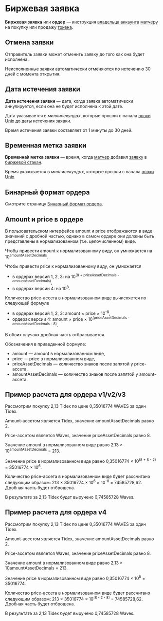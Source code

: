# Биржевая заявка

**Биржевая заявка** или **ордер** — инструкция [владельца аккаунта](/ru/blockchain/account) [матчеру](https://docs.waves.exchange/en/waves-matcher/) на покупку или продажу [токена](/ru/blockchain/token).

## Отмена заявки <a id="cancel"></a>

Отправитель заявки может отменить заявку до того как она будет исполнена.

Неисполненные заявки автоматически отменяются по истечению 30 дней с момента открытия.

## Дата истечения заявки

**Дата истечения заявки** — дата, когда заявка автоматически аннулируется, если она не будет исполнена к этой дате.

Дата указывается в _миллисекундах_, которые прошли с начала [эпохи Unix](https://ru.wikipedia.org/wiki/Unix-время) до даты истечения заявки.

Время истечения заявки составляет от 1 минуты до 30 дней.

## Временная метка заявки

**Временна́я метка заявки** — время, когда [матчер](https://docs.waves.exchange/en/waves-matcher/) добавил [заявку](/ru/blockchain/order) в [биржевой стакан](https://ru.wikipedia.org/wiki/Биржевой_стакан).

Время указывается в _миллисекундах_, которые прошли с начала [эпохи Unix](https://ru.wikipedia.org/wiki/Unix-время).

## Бинарный формат ордера

Смотрите страницу [Бинарный формат ордера](/ru/blockchain/binary-format/order-binary-format).

## Amount и price в ордере

В пользовательском интерфейсе amount и price отображаются в виде значений с дробной частью, однако в самом ордере они должны быть представлены в нормализованном (т.е. целочисленном) виде.

Чтобы привести amount к нормализованному виду, он умножается на 10<sup>amountAssetDecimals</sup>.

Чтобы привести price к нормализованному виду, он умножается

* в ордерах версий 1, 2, 3: на 10<sup>(8 + priceAssetDecimals - amountAssetDecimals)</sup>,
* в ордерах версии 4: на 10<sup>8</sup>.

Количество price-ассета в нормализованном виде вычисляется по следующей формуле

* в ордерах версий 1, 2, 3: amount × price × 10<sup>-8</sup>,
* ордерах версии 4: amount × price × 10<sup>(priceAssetDecimals - amountAssetDecimals - 8)</sup>.

В обоих случаях дробная часть отбрасывается.

Обозначения в приведенной формуле:

* amount — amount в нормализованном виде,
* price — price в нормализованном виде,
* priceAssetDecimals — количество знаков после запятой у price-ассета,
* amountAssetDecimals — количество знаков после запятой у amount-ассета.

## Пример расчета для ордера v1/v2/v3

Рассмотрим покупку 2,13 Tidex по цене 0,35016774 WAVES за один Tidex.

Amount-ассетом является Tidex, значение amountAssetDecimals равно 2.

Price-ассетом является Waves, значение priceAssetDecimals равно 8.

Значение amount в нормализованном виде равно 2,13 × 10<sup>amountAssetDecimals</sup> = 213.

Значение price в нормализованном виде равно 0,35016774 × 10<sup>(8 + 8 - 2)</sup> = 35016774 × 10<sup>6</sup>.

Количество price-ассета в нормализованном виде будет рассчитано следующим образом:  213 × 35016774 × 10<sup>6</sup> × 10<sup>-8</sup> = 74585728,62. Дробная часть будет отброшена.

В результате за 2,13 Tidex будет выручено 0,74585728 Waves.

## Пример расчета для ордера v4

Рассмотрим покупку 2,13 Tidex по цене 0,35016774 WAVES за один Tidex.

Amount-ассетом является Tidex, значение amountAssetDecimals равно 2.

Price-ассетом является Waves, значение priceAssetDecimals равно 8.

Значение amount в нормализованном виде равно 2,13 × 10amountAssetDecimals = 213.

Значение price в нормализованном виде равно 0,35016774 × 10<sup>8</sup> = 35016774.

Количество price-ассета в нормализованном виде будет рассчитано следующим образом:  213 × 35016774 × 10<sup>(8 - 2 - 8)</sup> = 74585728,62. Дробная часть будет отброшена.

В результате за 2,13 Tidex будет выручено 0,74585728 Waves.
